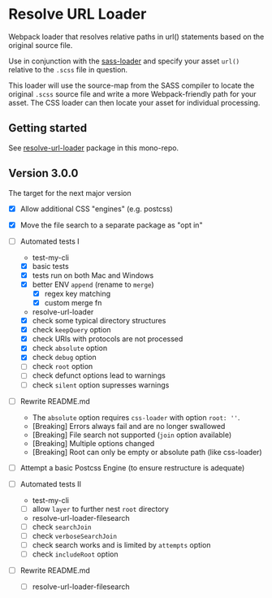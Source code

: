 # Resolve URL Loader

Webpack loader that resolves relative paths in url() statements based on the original source file.

Use in conjunction with the [sass-loader](https://www.npmjs.com/package/sass-loader) and specify your asset `url()` relative to the `.scss` file in question.

This loader will use the source-map from the SASS compiler to locate the original `.scss` source file and write a more Webpack-friendly path for your asset. The CSS loader can then locate your asset for individual processing.


## Getting started

See [resolve-url-loader](packages/resolve-url-loader/README.md) package in this mono-repo.


## Version 3.0.0

The target for the next major version

- [x] Allow additional CSS "engines" (e.g. postcss)

- [x] Move the file search to a separate package as "opt in"

- [ ] Automated tests I

  * test-my-cli
  - [x] basic tests
  - [x] tests run on both Mac and Windows
  - [x] better ENV `append` (rename to `merge`)
    - [x] regex key matching
    - [x] custom merge fn

  * resolve-url-loader
  - [x] check some typical directory structures
  - [x] check `keepQuery` option
  - [x] check URIs with protocols are not processed
  - [x] check `absolute` option
  - [x] check `debug` option
  - [ ] check `root` option
  - [ ] check defunct options lead to warnings
  - [ ] check `silent` option supresses warnings

- [ ] Rewrite README.md
  * The `absolute` option requires `css-loader` with option `root: ''`.
  * [Breaking] Errors always fail and are no longer swallowed
  * [Breaking] File search not supported (`join` option available)
  * [Breaking] Multiple options changed
  * [Breaking] Root can only be empty or absolute path (like css-loader)

- [ ] Attempt a basic Postcss Engine (to ensure restructure is adequate)

- [ ] Automated tests II

  * test-my-cli
  - [ ] allow `layer` to further nest `root` directory

  * resolve-url-loader-filesearch
  - [ ] check `searchJoin`
  - [ ] check `verboseSearchJoin`
  - [ ] check search works and is limited by `attempts` option
  - [ ] check `includeRoot` option

- [ ] Rewrite README.md
  - [ ] resolve-url-loader-filesearch
